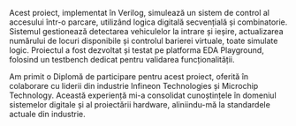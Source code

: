 
Acest proiect, implementat în Verilog, simulează un sistem de control al accesului într-o parcare, utilizând logica digitală secvențială și combinatorie. Sistemul gestionează detectarea vehiculelor la intrare și ieșire, actualizarea numărului de locuri disponibile și controlul barierei virtuale, toate simulate logic.
Proiectul a fost dezvoltat și testat pe platforma EDA Playground, folosind un testbench dedicat pentru validarea funcționalității.

Am primit o Diplomă de participare pentru acest proiect, oferită în colaborare cu liderii din industrie Infineon Technologies și Microchip Technology. Această experiență mi-a consolidat cunoștințele în domeniul sistemelor digitale și al proiectării hardware, aliniindu-mă la standardele actuale din industrie.

